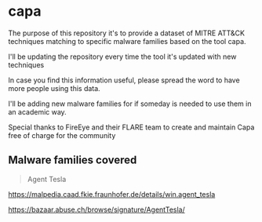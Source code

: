 # capa

The purpose of this repository it's to provide a dataset of MITRE ATT&CK techniques matching to specific malware families based on the tool capa.

I'll be updating the repository every time the tool it's updated with new techniques 

In case you find this information useful, please spread the word to have more people using this data.

I'll be adding new malware families for if someday is needed to use them in an academic way.

Special thanks to FireEye and their FLARE team to create and maintain Capa free of charge for the community

## Malware families covered

> Agent Tesla

https://malpedia.caad.fkie.fraunhofer.de/details/win.agent_tesla

https://bazaar.abuse.ch/browse/signature/AgentTesla/




